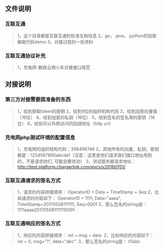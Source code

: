 ## 文件说明

### 互联互通

> 1，这个目录都是互联互通的标准文档信息
> 2，go， java， python的加密解密代码demo
> 3，对接过程的一些资料

### 互联互通协议补充

> 1，充电网-数联云商小车对接接口规范


## 对接说明

### 第三方对接需要提准备的东西
> 1，给到获取token的密钥
> 2，给到9位的组织机构代码
> 3，给到加密向量值（16位）
> 4，给到加密的私钥（16位）
> 5，给到签名的签名用的密钥（16位）
> 6，给到可以外网访问的回调地址（http url）

### 充电网php测试环境的配置信息
> 1，充电网的组织结构代码：398496746
> 2，其他所有的向量，私钥，密钥都是：1234567890abcdef（注意：这里是他们请求我们接口地址用到的，不是请求他们, 可能会要改动）
> 3，测试服务器请求地址：http://test.platform.chargerlink.com/evcs/v20160701/

### 互联互通请求的签名方式
> 1，请求的内容拼接顺序： OperatorID + Data + TimeStamp + Seq
> 2，比如请求的内容如下： OperatorID = 1111,  Data="aaaa", TimeStamp=20170508111111, Seq=0001
> 3，那么签名的string是： 1111aaaa201705081111110001

### 互联互通响应的签名方式
> 1，响应的内容拼接顺序： ret + msg + data 
> 2，比如响应的内容如下： ret = 0,  msg="1", data="abc" 
> 3，那么签名的string是： 01abc  
